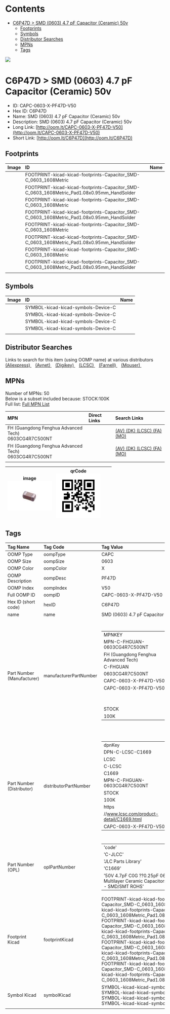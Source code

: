 



Contents
========

* [C6P47D > SMD (0603) 4.7 pF Capacitor (Ceramic) 50v](#c6p47d--smd-0603-47-pf-capacitor-ceramic-50v)
	* [Footprints](#footprints)
	* [Symbols](#symbols)
	* [Distributor Searches](#distributor-searches)
	* [MPNs](#mpns)
	* [Tags](#tags)
  
![][im]
# C6P47D > SMD (0603) 4.7 pF Capacitor (Ceramic) 50v

- ID: CAPC-0603-X-PF47D-V50
- Hex ID: C6P47D
- Name: SMD (0603) 4.7 pF Capacitor (Ceramic) 50v
- Description: SMD (0603) 4.7 pF Capacitor (Ceramic) 50v
- Long Link: [http://oom.lt/CAPC-0603-X-PF47D-V50](http://oom.lt/CAPC-0603-X-PF47D-V50)
- Short Link: [http://oom.lt/C6P47D](http://oom.lt/C6P47D)

## Footprints
  

|Image|ID|Name|
| :--- | :--- | :--- |
||FOOTPRINT-kicad-kicad-footprints-Capacitor_SMD-C_0603_1608Metric||
||FOOTPRINT-kicad-kicad-footprints-Capacitor_SMD-C_0603_1608Metric_Pad1.08x0.95mm_HandSolder||
||FOOTPRINT-kicad-kicad-footprints-Capacitor_SMD-C_0603_1608Metric||
||FOOTPRINT-kicad-kicad-footprints-Capacitor_SMD-C_0603_1608Metric_Pad1.08x0.95mm_HandSolder||
||FOOTPRINT-kicad-kicad-footprints-Capacitor_SMD-C_0603_1608Metric||
||FOOTPRINT-kicad-kicad-footprints-Capacitor_SMD-C_0603_1608Metric_Pad1.08x0.95mm_HandSolder||
||FOOTPRINT-kicad-kicad-footprints-Capacitor_SMD-C_0603_1608Metric||
||FOOTPRINT-kicad-kicad-footprints-Capacitor_SMD-C_0603_1608Metric_Pad1.08x0.95mm_HandSolder||
||||

## Symbols
  

|Image|ID|Name|
| :--- | :--- | :--- |
|![]()|SYMBOL-kicad-kicad-symbols-Device-C||
|![]()|SYMBOL-kicad-kicad-symbols-Device-C||
|![]()|SYMBOL-kicad-kicad-symbols-Device-C||
|![]()|SYMBOL-kicad-kicad-symbols-Device-C||
||||

## Distributor Searches
  
Links to search for this item (using OOMP name) at various distributors  
[(Aliexpress) ](https://www.aliexpress.com/wholesale?SearchText=1117SMD+0603+4.7+pF+Capacitor+Ceramic+50v)&nbsp;&nbsp;&nbsp;[(Avnet) ](https://www.avnet.com/shop/us/search/SMD+0603+4.7+pF+Capacitor+Ceramic+50v)&nbsp;&nbsp;&nbsp;[(Digikey) ](https://www.digikey.co.uk/en/products/result?s=SMD+0603+4.7+pF+Capacitor+Ceramic+50v)&nbsp;&nbsp;&nbsp;[(LCSC) ](https://www.lcsc.com/search?q=SMD+0603+4.7+pF+Capacitor+Ceramic+50v)&nbsp;&nbsp;&nbsp;[(Farnell) ](https://uk.farnell.com/search?st=SMD+0603+4.7+pF+Capacitor+Ceramic+50v)&nbsp;&nbsp;&nbsp;[(Mouser) ](https://www.mouser.com/c/?q=SMD+0603+4.7+pF+Capacitor+Ceramic+50v)&nbsp;&nbsp;&nbsp;
## MPNs
  
Number of MPNs: 50<br>Below is a subset included because: STOCK:100K <br>Full list: [Full MPN List](MPNLIST.md)  

|MPN|Direct Links|Search Links|
| :--- | :--- | :--- |
|FH (Guangdong Fenghua Advanced Tech)<br>0603CG4R7C500NT||[(AV) ](https://www.avnet.com/shop/us/search/0603CG4R7C500NT)[(DK) ](https://www.digikey.co.uk/products/en?keywords=0603CG4R7C500NT)[(LCSC) ](https://www.lcsc.com/search?q=0603CG4R7C500NT)[(FA) ](https://uk.farnell.com/search?st=0603CG4R7C500NT)[(MO) ](https://www.mouser.com/c/?q=0603CG4R7C500NT)|
|FH (Guangdong Fenghua Advanced Tech)<br>0603CG4R7C500NT||[(AV) ](https://www.avnet.com/shop/us/search/0603CG4R7C500NT)[(DK) ](https://www.digikey.co.uk/products/en?keywords=0603CG4R7C500NT)[(LCSC) ](https://www.lcsc.com/search?q=0603CG4R7C500NT)[(FA) ](https://uk.farnell.com/search?st=0603CG4R7C500NT)[(MO) ](https://www.mouser.com/c/?q=0603CG4R7C500NT)|
||||
  

|image<br>[![](https://raw.githubusercontent.com/oomlout/oomlout_OOMP_parts_V2/main/CAPC/0603/X/PF47D/V50/image_140.jpg)](https://github.com/oomlout/oomlout_OOMP_parts_V2/tree/main/CAPC/0603/X/PF47D/V50/image.jpg)|qrCode<br>[![](https://raw.githubusercontent.com/oomlout/oomlout_OOMP_parts_V2/main/CAPC/0603/X/PF47D/V50/qrCode_140.png)](https://github.com/oomlout/oomlout_OOMP_parts_V2/tree/main/CAPC/0603/X/PF47D/V50/qrCode.png)|||
| :---: | :---: | :---: | :---: |

## Tags
  

|Tag Name|Tag Code|Tag Value|
| :--- | :--- | :--- |
|OOMP Type|oompType|CAPC|
|OOMP Size|oompSize|0603|
|OOMP Color|oompColor|X|
|OOMP Description|oompDesc|PF47D|
|OOMP Index|oompIndex|V50|
|Full OOMP ID|oompID|CAPC-0603-X-PF47D-V50|
|Hex ID (short code)|hexID|C6P47D|
|name|name|SMD (0603) 4.7 pF Capacitor (Ceramic) 50v|
|Part Number (Manufacturer)|manufacturerPartNumber|<table><tr><td>MPNKEY</td></tr><tr><td> MPN-C-FHGUAN-0603CG4R7C500NT</td><td> MANUFACTURER</td></tr><tr><td> FH (Guangdong Fenghua Advanced Tech)</td><td> MANUCODE</td></tr><tr><td> C-FHGUAN</td><td> MPN</td></tr><tr><td> 0603CG4R7C500NT</td><td> OOMPIDPARTIAL</td></tr><tr><td> CAPC-0603-X-PF47D-V50</td><td> OOMPID</td></tr><tr><td> CAPC-0603-X-PF47D-V50</td><td> LINK</td></tr><tr><td> </td><td> DESCRIPTION</td></tr><tr><td> </td><td> TAGS</td></tr><tr><td> STOCK</td></tr><tr><td>100K</td></tr></table></td><td> <table><tr><td>MPNKEY</td></tr><tr><td> MPN-C-TDK-C1608C0G1H4R7CT000N</td><td> MANUFACTURER</td></tr><tr><td> TDK</td><td> MANUCODE</td></tr><tr><td> C-TDK</td><td> MPN</td></tr><tr><td> C1608C0G1H4R7CT000N</td><td> OOMPIDPARTIAL</td></tr><tr><td> CAPC-0603-X-PF47D-V50</td><td> OOMPID</td></tr><tr><td> CAPC-0603-X-PF47D-V50</td><td> LINK</td></tr><tr><td> </td><td> DESCRIPTION</td></tr><tr><td> </td><td> TAGS</td></tr><tr><td> </td></tr></table></td><td> <table><tr><td>MPNKEY</td></tr><tr><td> MPN-C-SAMSUN-CL10C4R7CB8NNNC</td><td> MANUFACTURER</td></tr><tr><td> Samsung Electro-Mechanics</td><td> MANUCODE</td></tr><tr><td> C-SAMSUN</td><td> MPN</td></tr><tr><td> CL10C4R7CB8NNNC</td><td> OOMPIDPARTIAL</td></tr><tr><td> CAPC-0603-X-PF47D-V50</td><td> OOMPID</td></tr><tr><td> CAPC-0603-X-PF47D-V50</td><td> LINK</td></tr><tr><td> </td><td> DESCRIPTION</td></tr><tr><td> </td><td> TAGS</td></tr><tr><td> STOCK</td></tr><tr><td>1K</td></tr></table></td><td> <table><tr><td>MPNKEY</td></tr><tr><td> MPN-C-MURATA-GCM1885C1H4R7CA16D</td><td> MANUFACTURER</td></tr><tr><td> Murata Electronics</td><td> MANUCODE</td></tr><tr><td> C-MURATA</td><td> MPN</td></tr><tr><td> GCM1885C1H4R7CA16D</td><td> OOMPIDPARTIAL</td></tr><tr><td> CAPC-0603-X-PF47D-V50</td><td> OOMPID</td></tr><tr><td> CAPC-0603-X-PF47D-V50</td><td> LINK</td></tr><tr><td> </td><td> DESCRIPTION</td></tr><tr><td> </td><td> TAGS</td></tr><tr><td> </td></tr></table></td><td> <table><tr><td>MPNKEY</td></tr><tr><td> MPN-C-YAGEO-CC0603CRNPO9BN4R7</td><td> MANUFACTURER</td></tr><tr><td> YAGEO</td><td> MANUCODE</td></tr><tr><td> C-YAGEO</td><td> MPN</td></tr><tr><td> CC0603CRNPO9BN4R7</td><td> OOMPIDPARTIAL</td></tr><tr><td> CAPC-0603-X-PF47D-V50</td><td> OOMPID</td></tr><tr><td> CAPC-0603-X-PF47D-V50</td><td> LINK</td></tr><tr><td> </td><td> DESCRIPTION</td></tr><tr><td> </td><td> TAGS</td></tr><tr><td> STOCK</td></tr><tr><td>1K</td></tr></table></td><td> <table><tr><td>MPNKEY</td></tr><tr><td> MPN-C-CCTC-TCC0603COG4R7C500CT</td><td> MANUFACTURER</td></tr><tr><td> CCTC</td><td> MANUCODE</td></tr><tr><td> C-CCTC</td><td> MPN</td></tr><tr><td> TCC0603COG4R7C500CT</td><td> OOMPIDPARTIAL</td></tr><tr><td> CAPC-0603-X-PF47D-V50</td><td> OOMPID</td></tr><tr><td> CAPC-0603-X-PF47D-V50</td><td> LINK</td></tr><tr><td> </td><td> DESCRIPTION</td></tr><tr><td> </td><td> TAGS</td></tr><tr><td> </td></tr></table></td><td> <table><tr><td>MPNKEY</td></tr><tr><td> MPN-C-WALSIN-0603N4R7C500CT</td><td> MANUFACTURER</td></tr><tr><td> Walsin Tech Corp</td><td> MANUCODE</td></tr><tr><td> C-WALSIN</td><td> MPN</td></tr><tr><td> 0603N4R7C500CT</td><td> OOMPIDPARTIAL</td></tr><tr><td> CAPC-0603-X-PF47D-V50</td><td> OOMPID</td></tr><tr><td> CAPC-0603-X-PF47D-V50</td><td> LINK</td></tr><tr><td> </td><td> DESCRIPTION</td></tr><tr><td> </td><td> TAGS</td></tr><tr><td> STOCK</td></tr><tr><td>1K</td></tr></table></td><td> <table><tr><td>MPNKEY</td></tr><tr><td> MPN-C-TDK-CGA3E2C0G1H4R7CT0Y0N</td><td> MANUFACTURER</td></tr><tr><td> TDK</td><td> MANUCODE</td></tr><tr><td> C-TDK</td><td> MPN</td></tr><tr><td> CGA3E2C0G1H4R7CT0Y0N</td><td> OOMPIDPARTIAL</td></tr><tr><td> CAPC-0603-X-PF47D-V50</td><td> OOMPID</td></tr><tr><td> CAPC-0603-X-PF47D-V50</td><td> LINK</td></tr><tr><td> </td><td> DESCRIPTION</td></tr><tr><td> </td><td> TAGS</td></tr><tr><td> STOCK</td></tr><tr><td>1K</td></tr></table></td><td> <table><tr><td>MPNKEY</td></tr><tr><td> MPN-C-WALSIN-RF18N4R7C500CT</td><td> MANUFACTURER</td></tr><tr><td> Walsin Tech Corp</td><td> MANUCODE</td></tr><tr><td> C-WALSIN</td><td> MPN</td></tr><tr><td> RF18N4R7C500CT</td><td> OOMPIDPARTIAL</td></tr><tr><td> CAPC-0603-X-PF47D-V50</td><td> OOMPID</td></tr><tr><td> CAPC-0603-X-PF47D-V50</td><td> LINK</td></tr><tr><td> </td><td> DESCRIPTION</td></tr><tr><td> </td><td> TAGS</td></tr><tr><td> STOCK</td></tr><tr><td>1K</td></tr></table></td><td> <table><tr><td>MPNKEY</td></tr><tr><td> MPN-C-PSAPRO-FN18N4R7C500PSG</td><td> MANUFACTURER</td></tr><tr><td> PSA(Prosperity Dielectrics)</td><td> MANUCODE</td></tr><tr><td> C-PSAPRO</td><td> MPN</td></tr><tr><td> FN18N4R7C500PSG</td><td> OOMPIDPARTIAL</td></tr><tr><td> CAPC-0603-X-PF47D-V50</td><td> OOMPID</td></tr><tr><td> CAPC-0603-X-PF47D-V50</td><td> LINK</td></tr><tr><td> </td><td> DESCRIPTION</td></tr><tr><td> </td><td> TAGS</td></tr><tr><td> </td></tr></table></td><td> <table><tr><td>MPNKEY</td></tr><tr><td> MPN-C-KYOCER-06035A4R7CAT2A</td><td> MANUFACTURER</td></tr><tr><td> Kyocera AVX</td><td> MANUCODE</td></tr><tr><td> C-KYOCER</td><td> MPN</td></tr><tr><td> 06035A4R7CAT2A</td><td> OOMPIDPARTIAL</td></tr><tr><td> CAPC-0603-X-PF47D-V50</td><td> OOMPID</td></tr><tr><td> CAPC-0603-X-PF47D-V50</td><td> LINK</td></tr><tr><td> </td><td> DESCRIPTION</td></tr><tr><td> </td><td> TAGS</td></tr><tr><td> </td></tr></table></td><td> <table><tr><td>MPNKEY</td></tr><tr><td> MPN-C-KEMET-C0603C479C5GAC7867</td><td> MANUFACTURER</td></tr><tr><td> KEMET</td><td> MANUCODE</td></tr><tr><td> C-KEMET</td><td> MPN</td></tr><tr><td> C0603C479C5GAC7867</td><td> OOMPIDPARTIAL</td></tr><tr><td> CAPC-0603-X-PF47D-V50</td><td> OOMPID</td></tr><tr><td> CAPC-0603-X-PF47D-V50</td><td> LINK</td></tr><tr><td> </td><td> DESCRIPTION</td></tr><tr><td> </td><td> TAGS</td></tr><tr><td> </td></tr></table></td><td> <table><tr><td>MPNKEY</td></tr><tr><td> MPN-C-KEMET-C0603C479C5GAC3121</td><td> MANUFACTURER</td></tr><tr><td> KEMET</td><td> MANUCODE</td></tr><tr><td> C-KEMET</td><td> MPN</td></tr><tr><td> C0603C479C5GAC3121</td><td> OOMPIDPARTIAL</td></tr><tr><td> CAPC-0603-X-PF47D-V50</td><td> OOMPID</td></tr><tr><td> CAPC-0603-X-PF47D-V50</td><td> LINK</td></tr><tr><td> </td><td> DESCRIPTION</td></tr><tr><td> </td><td> TAGS</td></tr><tr><td> </td></tr></table></td><td> <table><tr><td>MPNKEY</td></tr><tr><td> MPN-C-YAGEO-AC0603CRNPO9BN4R7</td><td> MANUFACTURER</td></tr><tr><td> YAGEO</td><td> MANUCODE</td></tr><tr><td> C-YAGEO</td><td> MPN</td></tr><tr><td> AC0603CRNPO9BN4R7</td><td> OOMPIDPARTIAL</td></tr><tr><td> CAPC-0603-X-PF47D-V50</td><td> OOMPID</td></tr><tr><td> CAPC-0603-X-PF47D-V50</td><td> LINK</td></tr><tr><td> </td><td> DESCRIPTION</td></tr><tr><td> </td><td> TAGS</td></tr><tr><td> STOCK</td></tr><tr><td>1K</td></tr></table></td><td> <table><tr><td>MPNKEY</td></tr><tr><td> MPN-C-VISHAY-VJ0603A4R7CLAAJ32</td><td> MANUFACTURER</td></tr><tr><td> Vishay Intertech</td><td> MANUCODE</td></tr><tr><td> C-VISHAY</td><td> MPN</td></tr><tr><td> VJ0603A4R7CLAAJ32</td><td> OOMPIDPARTIAL</td></tr><tr><td> CAPC-0603-X-PF47D-V50</td><td> OOMPID</td></tr><tr><td> CAPC-0603-X-PF47D-V50</td><td> LINK</td></tr><tr><td> </td><td> DESCRIPTION</td></tr><tr><td> </td><td> TAGS</td></tr><tr><td> </td></tr></table></td><td> <table><tr><td>MPNKEY</td></tr><tr><td> MPN-C-KNOWLE-0603J0504P70CFR</td><td> MANUFACTURER</td></tr><tr><td> Knowles</td><td> MANUCODE</td></tr><tr><td> C-KNOWLE</td><td> MPN</td></tr><tr><td> 0603J0504P70CFR</td><td> OOMPIDPARTIAL</td></tr><tr><td> CAPC-0603-X-PF47D-V50</td><td> OOMPID</td></tr><tr><td> CAPC-0603-X-PF47D-V50</td><td> LINK</td></tr><tr><td> </td><td> DESCRIPTION</td></tr><tr><td> </td><td> TAGS</td></tr><tr><td> </td></tr></table></td><td> <table><tr><td>MPNKEY</td></tr><tr><td> MPN-C-KNOWLE-0603J0504P70CAR</td><td> MANUFACTURER</td></tr><tr><td> Knowles</td><td> MANUCODE</td></tr><tr><td> C-KNOWLE</td><td> MPN</td></tr><tr><td> 0603J0504P70CAR</td><td> OOMPIDPARTIAL</td></tr><tr><td> CAPC-0603-X-PF47D-V50</td><td> OOMPID</td></tr><tr><td> CAPC-0603-X-PF47D-V50</td><td> LINK</td></tr><tr><td> </td><td> DESCRIPTION</td></tr><tr><td> </td><td> TAGS</td></tr><tr><td> </td></tr></table></td><td> <table><tr><td>MPNKEY</td></tr><tr><td> MPN-C-KNOWLE-0603J0504P70CAT</td><td> MANUFACTURER</td></tr><tr><td> Knowles</td><td> MANUCODE</td></tr><tr><td> C-KNOWLE</td><td> MPN</td></tr><tr><td> 0603J0504P70CAT</td><td> OOMPIDPARTIAL</td></tr><tr><td> CAPC-0603-X-PF47D-V50</td><td> OOMPID</td></tr><tr><td> CAPC-0603-X-PF47D-V50</td><td> LINK</td></tr><tr><td> </td><td> DESCRIPTION</td></tr><tr><td> </td><td> TAGS</td></tr><tr><td> </td></tr></table></td><td> <table><tr><td>MPNKEY</td></tr><tr><td> MPN-C-KNOWLE-0603J0504P70CFT</td><td> MANUFACTURER</td></tr><tr><td> Knowles</td><td> MANUCODE</td></tr><tr><td> C-KNOWLE</td><td> MPN</td></tr><tr><td> 0603J0504P70CFT</td><td> OOMPIDPARTIAL</td></tr><tr><td> CAPC-0603-X-PF47D-V50</td><td> OOMPID</td></tr><tr><td> CAPC-0603-X-PF47D-V50</td><td> LINK</td></tr><tr><td> </td><td> DESCRIPTION</td></tr><tr><td> </td><td> TAGS</td></tr><tr><td> </td></tr></table></td><td> <table><tr><td>MPNKEY</td></tr><tr><td> MPN-C-KNOWLE-0603Y0504P70CFR</td><td> MANUFACTURER</td></tr><tr><td> Knowles</td><td> MANUCODE</td></tr><tr><td> C-KNOWLE</td><td> MPN</td></tr><tr><td> 0603Y0504P70CFR</td><td> OOMPIDPARTIAL</td></tr><tr><td> CAPC-0603-X-PF47D-V50</td><td> OOMPID</td></tr><tr><td> CAPC-0603-X-PF47D-V50</td><td> LINK</td></tr><tr><td> </td><td> DESCRIPTION</td></tr><tr><td> </td><td> TAGS</td></tr><tr><td> </td></tr></table></td><td> <table><tr><td>MPNKEY</td></tr><tr><td> MPN-C-KNOWLE-0603Y0504P70CAT</td><td> MANUFACTURER</td></tr><tr><td> Knowles</td><td> MANUCODE</td></tr><tr><td> C-KNOWLE</td><td> MPN</td></tr><tr><td> 0603Y0504P70CAT</td><td> OOMPIDPARTIAL</td></tr><tr><td> CAPC-0603-X-PF47D-V50</td><td> OOMPID</td></tr><tr><td> CAPC-0603-X-PF47D-V50</td><td> LINK</td></tr><tr><td> </td><td> DESCRIPTION</td></tr><tr><td> </td><td> TAGS</td></tr><tr><td> </td></tr></table></td><td> <table><tr><td>MPNKEY</td></tr><tr><td> MPN-C-KNOWLE-0603Y0504P70CAR</td><td> MANUFACTURER</td></tr><tr><td> Knowles</td><td> MANUCODE</td></tr><tr><td> C-KNOWLE</td><td> MPN</td></tr><tr><td> 0603Y0504P70CAR</td><td> OOMPIDPARTIAL</td></tr><tr><td> CAPC-0603-X-PF47D-V50</td><td> OOMPID</td></tr><tr><td> CAPC-0603-X-PF47D-V50</td><td> LINK</td></tr><tr><td> </td><td> DESCRIPTION</td></tr><tr><td> </td><td> TAGS</td></tr><tr><td> </td></tr></table></td><td> <table><tr><td>MPNKEY</td></tr><tr><td> MPN-C-KNOWLE-0603Y0504P70CQT</td><td> MANUFACTURER</td></tr><tr><td> Knowles</td><td> MANUCODE</td></tr><tr><td> C-KNOWLE</td><td> MPN</td></tr><tr><td> 0603Y0504P70CQT</td><td> OOMPIDPARTIAL</td></tr><tr><td> CAPC-0603-X-PF47D-V50</td><td> OOMPID</td></tr><tr><td> CAPC-0603-X-PF47D-V50</td><td> LINK</td></tr><tr><td> </td><td> DESCRIPTION</td></tr><tr><td> </td><td> TAGS</td></tr><tr><td> </td></tr></table></td><td> <table><tr><td>MPNKEY</td></tr><tr><td> MPN-C-KNOWLE-0603J0504P70CQT</td><td> MANUFACTURER</td></tr><tr><td> Knowles</td><td> MANUCODE</td></tr><tr><td> C-KNOWLE</td><td> MPN</td></tr><tr><td> 0603J0504P70CQT</td><td> OOMPIDPARTIAL</td></tr><tr><td> CAPC-0603-X-PF47D-V50</td><td> OOMPID</td></tr><tr><td> CAPC-0603-X-PF47D-V50</td><td> LINK</td></tr><tr><td> </td><td> DESCRIPTION</td></tr><tr><td> </td><td> TAGS</td></tr><tr><td> </td></tr></table></td><td> <table><tr><td>MPNKEY</td></tr><tr><td> MPN-C-KNOWLE-0603Y0504P70HQT</td><td> MANUFACTURER</td></tr><tr><td> Knowles</td><td> MANUCODE</td></tr><tr><td> C-KNOWLE</td><td> MPN</td></tr><tr><td> 0603Y0504P70HQT</td><td> OOMPIDPARTIAL</td></tr><tr><td> CAPC-0603-X-PF47D-V50</td><td> OOMPID</td></tr><tr><td> CAPC-0603-X-PF47D-V50</td><td> LINK</td></tr><tr><td> </td><td> DESCRIPTION</td></tr><tr><td> </td><td> TAGS</td></tr><tr><td> </td></tr></table></td><td> <table><tr><td>MPNKEY</td></tr><tr><td> MPN-C-FHGUAN-0603CG4R7C500NT</td><td> MANUFACTURER</td></tr><tr><td> FH (Guangdong Fenghua Advanced Tech)</td><td> MANUCODE</td></tr><tr><td> C-FHGUAN</td><td> MPN</td></tr><tr><td> 0603CG4R7C500NT</td><td> OOMPIDPARTIAL</td></tr><tr><td> CAPC-0603-X-PF47D-V50</td><td> OOMPID</td></tr><tr><td> CAPC-0603-X-PF47D-V50</td><td> LINK</td></tr><tr><td> </td><td> DESCRIPTION</td></tr><tr><td> </td><td> TAGS</td></tr><tr><td> STOCK</td></tr><tr><td>100K</td></tr></table></td><td> <table><tr><td>MPNKEY</td></tr><tr><td> MPN-C-TDK-C1608C0G1H4R7CT000N</td><td> MANUFACTURER</td></tr><tr><td> TDK</td><td> MANUCODE</td></tr><tr><td> C-TDK</td><td> MPN</td></tr><tr><td> C1608C0G1H4R7CT000N</td><td> OOMPIDPARTIAL</td></tr><tr><td> CAPC-0603-X-PF47D-V50</td><td> OOMPID</td></tr><tr><td> CAPC-0603-X-PF47D-V50</td><td> LINK</td></tr><tr><td> </td><td> DESCRIPTION</td></tr><tr><td> </td><td> TAGS</td></tr><tr><td> </td></tr></table></td><td> <table><tr><td>MPNKEY</td></tr><tr><td> MPN-C-SAMSUN-CL10C4R7CB8NNNC</td><td> MANUFACTURER</td></tr><tr><td> Samsung Electro-Mechanics</td><td> MANUCODE</td></tr><tr><td> C-SAMSUN</td><td> MPN</td></tr><tr><td> CL10C4R7CB8NNNC</td><td> OOMPIDPARTIAL</td></tr><tr><td> CAPC-0603-X-PF47D-V50</td><td> OOMPID</td></tr><tr><td> CAPC-0603-X-PF47D-V50</td><td> LINK</td></tr><tr><td> </td><td> DESCRIPTION</td></tr><tr><td> </td><td> TAGS</td></tr><tr><td> STOCK</td></tr><tr><td>1K</td></tr></table></td><td> <table><tr><td>MPNKEY</td></tr><tr><td> MPN-C-MURATA-GCM1885C1H4R7CA16D</td><td> MANUFACTURER</td></tr><tr><td> Murata Electronics</td><td> MANUCODE</td></tr><tr><td> C-MURATA</td><td> MPN</td></tr><tr><td> GCM1885C1H4R7CA16D</td><td> OOMPIDPARTIAL</td></tr><tr><td> CAPC-0603-X-PF47D-V50</td><td> OOMPID</td></tr><tr><td> CAPC-0603-X-PF47D-V50</td><td> LINK</td></tr><tr><td> </td><td> DESCRIPTION</td></tr><tr><td> </td><td> TAGS</td></tr><tr><td> </td></tr></table></td><td> <table><tr><td>MPNKEY</td></tr><tr><td> MPN-C-YAGEO-CC0603CRNPO9BN4R7</td><td> MANUFACTURER</td></tr><tr><td> YAGEO</td><td> MANUCODE</td></tr><tr><td> C-YAGEO</td><td> MPN</td></tr><tr><td> CC0603CRNPO9BN4R7</td><td> OOMPIDPARTIAL</td></tr><tr><td> CAPC-0603-X-PF47D-V50</td><td> OOMPID</td></tr><tr><td> CAPC-0603-X-PF47D-V50</td><td> LINK</td></tr><tr><td> </td><td> DESCRIPTION</td></tr><tr><td> </td><td> TAGS</td></tr><tr><td> STOCK</td></tr><tr><td>1K</td></tr></table></td><td> <table><tr><td>MPNKEY</td></tr><tr><td> MPN-C-CCTC-TCC0603COG4R7C500CT</td><td> MANUFACTURER</td></tr><tr><td> CCTC</td><td> MANUCODE</td></tr><tr><td> C-CCTC</td><td> MPN</td></tr><tr><td> TCC0603COG4R7C500CT</td><td> OOMPIDPARTIAL</td></tr><tr><td> CAPC-0603-X-PF47D-V50</td><td> OOMPID</td></tr><tr><td> CAPC-0603-X-PF47D-V50</td><td> LINK</td></tr><tr><td> </td><td> DESCRIPTION</td></tr><tr><td> </td><td> TAGS</td></tr><tr><td> </td></tr></table></td><td> <table><tr><td>MPNKEY</td></tr><tr><td> MPN-C-WALSIN-0603N4R7C500CT</td><td> MANUFACTURER</td></tr><tr><td> Walsin Tech Corp</td><td> MANUCODE</td></tr><tr><td> C-WALSIN</td><td> MPN</td></tr><tr><td> 0603N4R7C500CT</td><td> OOMPIDPARTIAL</td></tr><tr><td> CAPC-0603-X-PF47D-V50</td><td> OOMPID</td></tr><tr><td> CAPC-0603-X-PF47D-V50</td><td> LINK</td></tr><tr><td> </td><td> DESCRIPTION</td></tr><tr><td> </td><td> TAGS</td></tr><tr><td> STOCK</td></tr><tr><td>1K</td></tr></table></td><td> <table><tr><td>MPNKEY</td></tr><tr><td> MPN-C-TDK-CGA3E2C0G1H4R7CT0Y0N</td><td> MANUFACTURER</td></tr><tr><td> TDK</td><td> MANUCODE</td></tr><tr><td> C-TDK</td><td> MPN</td></tr><tr><td> CGA3E2C0G1H4R7CT0Y0N</td><td> OOMPIDPARTIAL</td></tr><tr><td> CAPC-0603-X-PF47D-V50</td><td> OOMPID</td></tr><tr><td> CAPC-0603-X-PF47D-V50</td><td> LINK</td></tr><tr><td> </td><td> DESCRIPTION</td></tr><tr><td> </td><td> TAGS</td></tr><tr><td> STOCK</td></tr><tr><td>1K</td></tr></table></td><td> <table><tr><td>MPNKEY</td></tr><tr><td> MPN-C-WALSIN-RF18N4R7C500CT</td><td> MANUFACTURER</td></tr><tr><td> Walsin Tech Corp</td><td> MANUCODE</td></tr><tr><td> C-WALSIN</td><td> MPN</td></tr><tr><td> RF18N4R7C500CT</td><td> OOMPIDPARTIAL</td></tr><tr><td> CAPC-0603-X-PF47D-V50</td><td> OOMPID</td></tr><tr><td> CAPC-0603-X-PF47D-V50</td><td> LINK</td></tr><tr><td> </td><td> DESCRIPTION</td></tr><tr><td> </td><td> TAGS</td></tr><tr><td> STOCK</td></tr><tr><td>1K</td></tr></table></td><td> <table><tr><td>MPNKEY</td></tr><tr><td> MPN-C-PSAPRO-FN18N4R7C500PSG</td><td> MANUFACTURER</td></tr><tr><td> PSA(Prosperity Dielectrics)</td><td> MANUCODE</td></tr><tr><td> C-PSAPRO</td><td> MPN</td></tr><tr><td> FN18N4R7C500PSG</td><td> OOMPIDPARTIAL</td></tr><tr><td> CAPC-0603-X-PF47D-V50</td><td> OOMPID</td></tr><tr><td> CAPC-0603-X-PF47D-V50</td><td> LINK</td></tr><tr><td> </td><td> DESCRIPTION</td></tr><tr><td> </td><td> TAGS</td></tr><tr><td> </td></tr></table></td><td> <table><tr><td>MPNKEY</td></tr><tr><td> MPN-C-KYOCER-06035A4R7CAT2A</td><td> MANUFACTURER</td></tr><tr><td> Kyocera AVX</td><td> MANUCODE</td></tr><tr><td> C-KYOCER</td><td> MPN</td></tr><tr><td> 06035A4R7CAT2A</td><td> OOMPIDPARTIAL</td></tr><tr><td> CAPC-0603-X-PF47D-V50</td><td> OOMPID</td></tr><tr><td> CAPC-0603-X-PF47D-V50</td><td> LINK</td></tr><tr><td> </td><td> DESCRIPTION</td></tr><tr><td> </td><td> TAGS</td></tr><tr><td> </td></tr></table></td><td> <table><tr><td>MPNKEY</td></tr><tr><td> MPN-C-KEMET-C0603C479C5GAC7867</td><td> MANUFACTURER</td></tr><tr><td> KEMET</td><td> MANUCODE</td></tr><tr><td> C-KEMET</td><td> MPN</td></tr><tr><td> C0603C479C5GAC7867</td><td> OOMPIDPARTIAL</td></tr><tr><td> CAPC-0603-X-PF47D-V50</td><td> OOMPID</td></tr><tr><td> CAPC-0603-X-PF47D-V50</td><td> LINK</td></tr><tr><td> </td><td> DESCRIPTION</td></tr><tr><td> </td><td> TAGS</td></tr><tr><td> </td></tr></table></td><td> <table><tr><td>MPNKEY</td></tr><tr><td> MPN-C-KEMET-C0603C479C5GAC3121</td><td> MANUFACTURER</td></tr><tr><td> KEMET</td><td> MANUCODE</td></tr><tr><td> C-KEMET</td><td> MPN</td></tr><tr><td> C0603C479C5GAC3121</td><td> OOMPIDPARTIAL</td></tr><tr><td> CAPC-0603-X-PF47D-V50</td><td> OOMPID</td></tr><tr><td> CAPC-0603-X-PF47D-V50</td><td> LINK</td></tr><tr><td> </td><td> DESCRIPTION</td></tr><tr><td> </td><td> TAGS</td></tr><tr><td> </td></tr></table></td><td> <table><tr><td>MPNKEY</td></tr><tr><td> MPN-C-YAGEO-AC0603CRNPO9BN4R7</td><td> MANUFACTURER</td></tr><tr><td> YAGEO</td><td> MANUCODE</td></tr><tr><td> C-YAGEO</td><td> MPN</td></tr><tr><td> AC0603CRNPO9BN4R7</td><td> OOMPIDPARTIAL</td></tr><tr><td> CAPC-0603-X-PF47D-V50</td><td> OOMPID</td></tr><tr><td> CAPC-0603-X-PF47D-V50</td><td> LINK</td></tr><tr><td> </td><td> DESCRIPTION</td></tr><tr><td> </td><td> TAGS</td></tr><tr><td> STOCK</td></tr><tr><td>1K</td></tr></table></td><td> <table><tr><td>MPNKEY</td></tr><tr><td> MPN-C-VISHAY-VJ0603A4R7CLAAJ32</td><td> MANUFACTURER</td></tr><tr><td> Vishay Intertech</td><td> MANUCODE</td></tr><tr><td> C-VISHAY</td><td> MPN</td></tr><tr><td> VJ0603A4R7CLAAJ32</td><td> OOMPIDPARTIAL</td></tr><tr><td> CAPC-0603-X-PF47D-V50</td><td> OOMPID</td></tr><tr><td> CAPC-0603-X-PF47D-V50</td><td> LINK</td></tr><tr><td> </td><td> DESCRIPTION</td></tr><tr><td> </td><td> TAGS</td></tr><tr><td> </td></tr></table></td><td> <table><tr><td>MPNKEY</td></tr><tr><td> MPN-C-KNOWLE-0603J0504P70CFR</td><td> MANUFACTURER</td></tr><tr><td> Knowles</td><td> MANUCODE</td></tr><tr><td> C-KNOWLE</td><td> MPN</td></tr><tr><td> 0603J0504P70CFR</td><td> OOMPIDPARTIAL</td></tr><tr><td> CAPC-0603-X-PF47D-V50</td><td> OOMPID</td></tr><tr><td> CAPC-0603-X-PF47D-V50</td><td> LINK</td></tr><tr><td> </td><td> DESCRIPTION</td></tr><tr><td> </td><td> TAGS</td></tr><tr><td> </td></tr></table></td><td> <table><tr><td>MPNKEY</td></tr><tr><td> MPN-C-KNOWLE-0603J0504P70CAR</td><td> MANUFACTURER</td></tr><tr><td> Knowles</td><td> MANUCODE</td></tr><tr><td> C-KNOWLE</td><td> MPN</td></tr><tr><td> 0603J0504P70CAR</td><td> OOMPIDPARTIAL</td></tr><tr><td> CAPC-0603-X-PF47D-V50</td><td> OOMPID</td></tr><tr><td> CAPC-0603-X-PF47D-V50</td><td> LINK</td></tr><tr><td> </td><td> DESCRIPTION</td></tr><tr><td> </td><td> TAGS</td></tr><tr><td> </td></tr></table></td><td> <table><tr><td>MPNKEY</td></tr><tr><td> MPN-C-KNOWLE-0603J0504P70CAT</td><td> MANUFACTURER</td></tr><tr><td> Knowles</td><td> MANUCODE</td></tr><tr><td> C-KNOWLE</td><td> MPN</td></tr><tr><td> 0603J0504P70CAT</td><td> OOMPIDPARTIAL</td></tr><tr><td> CAPC-0603-X-PF47D-V50</td><td> OOMPID</td></tr><tr><td> CAPC-0603-X-PF47D-V50</td><td> LINK</td></tr><tr><td> </td><td> DESCRIPTION</td></tr><tr><td> </td><td> TAGS</td></tr><tr><td> </td></tr></table></td><td> <table><tr><td>MPNKEY</td></tr><tr><td> MPN-C-KNOWLE-0603J0504P70CFT</td><td> MANUFACTURER</td></tr><tr><td> Knowles</td><td> MANUCODE</td></tr><tr><td> C-KNOWLE</td><td> MPN</td></tr><tr><td> 0603J0504P70CFT</td><td> OOMPIDPARTIAL</td></tr><tr><td> CAPC-0603-X-PF47D-V50</td><td> OOMPID</td></tr><tr><td> CAPC-0603-X-PF47D-V50</td><td> LINK</td></tr><tr><td> </td><td> DESCRIPTION</td></tr><tr><td> </td><td> TAGS</td></tr><tr><td> </td></tr></table></td><td> <table><tr><td>MPNKEY</td></tr><tr><td> MPN-C-KNOWLE-0603Y0504P70CFR</td><td> MANUFACTURER</td></tr><tr><td> Knowles</td><td> MANUCODE</td></tr><tr><td> C-KNOWLE</td><td> MPN</td></tr><tr><td> 0603Y0504P70CFR</td><td> OOMPIDPARTIAL</td></tr><tr><td> CAPC-0603-X-PF47D-V50</td><td> OOMPID</td></tr><tr><td> CAPC-0603-X-PF47D-V50</td><td> LINK</td></tr><tr><td> </td><td> DESCRIPTION</td></tr><tr><td> </td><td> TAGS</td></tr><tr><td> </td></tr></table></td><td> <table><tr><td>MPNKEY</td></tr><tr><td> MPN-C-KNOWLE-0603Y0504P70CAT</td><td> MANUFACTURER</td></tr><tr><td> Knowles</td><td> MANUCODE</td></tr><tr><td> C-KNOWLE</td><td> MPN</td></tr><tr><td> 0603Y0504P70CAT</td><td> OOMPIDPARTIAL</td></tr><tr><td> CAPC-0603-X-PF47D-V50</td><td> OOMPID</td></tr><tr><td> CAPC-0603-X-PF47D-V50</td><td> LINK</td></tr><tr><td> </td><td> DESCRIPTION</td></tr><tr><td> </td><td> TAGS</td></tr><tr><td> </td></tr></table></td><td> <table><tr><td>MPNKEY</td></tr><tr><td> MPN-C-KNOWLE-0603Y0504P70CAR</td><td> MANUFACTURER</td></tr><tr><td> Knowles</td><td> MANUCODE</td></tr><tr><td> C-KNOWLE</td><td> MPN</td></tr><tr><td> 0603Y0504P70CAR</td><td> OOMPIDPARTIAL</td></tr><tr><td> CAPC-0603-X-PF47D-V50</td><td> OOMPID</td></tr><tr><td> CAPC-0603-X-PF47D-V50</td><td> LINK</td></tr><tr><td> </td><td> DESCRIPTION</td></tr><tr><td> </td><td> TAGS</td></tr><tr><td> </td></tr></table></td><td> <table><tr><td>MPNKEY</td></tr><tr><td> MPN-C-KNOWLE-0603Y0504P70CQT</td><td> MANUFACTURER</td></tr><tr><td> Knowles</td><td> MANUCODE</td></tr><tr><td> C-KNOWLE</td><td> MPN</td></tr><tr><td> 0603Y0504P70CQT</td><td> OOMPIDPARTIAL</td></tr><tr><td> CAPC-0603-X-PF47D-V50</td><td> OOMPID</td></tr><tr><td> CAPC-0603-X-PF47D-V50</td><td> LINK</td></tr><tr><td> </td><td> DESCRIPTION</td></tr><tr><td> </td><td> TAGS</td></tr><tr><td> </td></tr></table></td><td> <table><tr><td>MPNKEY</td></tr><tr><td> MPN-C-KNOWLE-0603J0504P70CQT</td><td> MANUFACTURER</td></tr><tr><td> Knowles</td><td> MANUCODE</td></tr><tr><td> C-KNOWLE</td><td> MPN</td></tr><tr><td> 0603J0504P70CQT</td><td> OOMPIDPARTIAL</td></tr><tr><td> CAPC-0603-X-PF47D-V50</td><td> OOMPID</td></tr><tr><td> CAPC-0603-X-PF47D-V50</td><td> LINK</td></tr><tr><td> </td><td> DESCRIPTION</td></tr><tr><td> </td><td> TAGS</td></tr><tr><td> </td></tr></table></td><td> <table><tr><td>MPNKEY</td></tr><tr><td> MPN-C-KNOWLE-0603Y0504P70HQT</td><td> MANUFACTURER</td></tr><tr><td> Knowles</td><td> MANUCODE</td></tr><tr><td> C-KNOWLE</td><td> MPN</td></tr><tr><td> 0603Y0504P70HQT</td><td> OOMPIDPARTIAL</td></tr><tr><td> CAPC-0603-X-PF47D-V50</td><td> OOMPID</td></tr><tr><td> CAPC-0603-X-PF47D-V50</td><td> LINK</td></tr><tr><td> </td><td> DESCRIPTION</td></tr><tr><td> </td><td> TAGS</td></tr><tr><td> </td></tr></table>|
|Part Number (Distributor)|distributorPartNumber|<table><tr><td>dpnKey</td></tr><tr><td> DPN-C-LCSC-C1669</td><td> DISTRIBUTOR</td></tr><tr><td> LCSC</td><td> DISTRCODE</td></tr><tr><td> C-LCSC</td><td> DPN</td></tr><tr><td> C1669</td><td> MPN</td></tr><tr><td> MPN-C-FHGUAN-0603CG4R7C500NT</td><td> TAGS</td></tr><tr><td> STOCK</td></tr><tr><td>100K</td><td> LINK</td></tr><tr><td> https</td></tr><tr><td>//www.lcsc.com/product-detail/C1669.html</td><td> OOMPID</td></tr><tr><td> CAPC-0603-X-PF47D-V50</td></tr></table></td><td> <table><tr><td>dpnKey</td></tr><tr><td> DPN-C-LCSC-C56474</td><td> DISTRIBUTOR</td></tr><tr><td> LCSC</td><td> DISTRCODE</td></tr><tr><td> C-LCSC</td><td> DPN</td></tr><tr><td> C56474</td><td> MPN</td></tr><tr><td> MPN-C-TDK-C1608C0G1H4R7CT000N</td><td> TAGS</td></tr><tr><td> </td><td> LINK</td></tr><tr><td> https</td></tr><tr><td>//www.lcsc.com/product-detail/C56474.html</td><td> OOMPID</td></tr><tr><td> CAPC-0603-X-PF47D-V50</td></tr></table></td><td> <table><tr><td>dpnKey</td></tr><tr><td> DPN-C-LCSC-C57140</td><td> DISTRIBUTOR</td></tr><tr><td> LCSC</td><td> DISTRCODE</td></tr><tr><td> C-LCSC</td><td> DPN</td></tr><tr><td> C57140</td><td> MPN</td></tr><tr><td> MPN-C-SAMSUN-CL10C4R7CB8NNNC</td><td> TAGS</td></tr><tr><td> STOCK</td></tr><tr><td>1K</td><td> LINK</td></tr><tr><td> https</td></tr><tr><td>//www.lcsc.com/product-detail/C57140.html</td><td> OOMPID</td></tr><tr><td> CAPC-0603-X-PF47D-V50</td></tr></table></td><td> <table><tr><td>dpnKey</td></tr><tr><td> DPN-C-LCSC-C161179</td><td> DISTRIBUTOR</td></tr><tr><td> LCSC</td><td> DISTRCODE</td></tr><tr><td> C-LCSC</td><td> DPN</td></tr><tr><td> C161179</td><td> MPN</td></tr><tr><td> MPN-C-MURATA-GCM1885C1H4R7CA16D</td><td> TAGS</td></tr><tr><td> </td><td> LINK</td></tr><tr><td> https</td></tr><tr><td>//www.lcsc.com/product-detail/C161179.html</td><td> OOMPID</td></tr><tr><td> CAPC-0603-X-PF47D-V50</td></tr></table></td><td> <table><tr><td>dpnKey</td></tr><tr><td> DPN-C-LCSC-C282071</td><td> DISTRIBUTOR</td></tr><tr><td> LCSC</td><td> DISTRCODE</td></tr><tr><td> C-LCSC</td><td> DPN</td></tr><tr><td> C282071</td><td> MPN</td></tr><tr><td> MPN-C-YAGEO-CC0603CRNPO9BN4R7</td><td> TAGS</td></tr><tr><td> STOCK</td></tr><tr><td>1K</td><td> LINK</td></tr><tr><td> https</td></tr><tr><td>//www.lcsc.com/product-detail/C282071.html</td><td> OOMPID</td></tr><tr><td> CAPC-0603-X-PF47D-V50</td></tr></table></td><td> <table><tr><td>dpnKey</td></tr><tr><td> DPN-C-LCSC-C282506</td><td> DISTRIBUTOR</td></tr><tr><td> LCSC</td><td> DISTRCODE</td></tr><tr><td> C-LCSC</td><td> DPN</td></tr><tr><td> C282506</td><td> MPN</td></tr><tr><td> MPN-C-CCTC-TCC0603COG4R7C500CT</td><td> TAGS</td></tr><tr><td> </td><td> LINK</td></tr><tr><td> https</td></tr><tr><td>//www.lcsc.com/product-detail/C282506.html</td><td> OOMPID</td></tr><tr><td> CAPC-0603-X-PF47D-V50</td></tr></table></td><td> <table><tr><td>dpnKey</td></tr><tr><td> DPN-C-LCSC-C314302</td><td> DISTRIBUTOR</td></tr><tr><td> LCSC</td><td> DISTRCODE</td></tr><tr><td> C-LCSC</td><td> DPN</td></tr><tr><td> C314302</td><td> MPN</td></tr><tr><td> MPN-C-WALSIN-0603N4R7C500CT</td><td> TAGS</td></tr><tr><td> STOCK</td></tr><tr><td>1K</td><td> LINK</td></tr><tr><td> https</td></tr><tr><td>//www.lcsc.com/product-detail/C314302.html</td><td> OOMPID</td></tr><tr><td> CAPC-0603-X-PF47D-V50</td></tr></table></td><td> <table><tr><td>dpnKey</td></tr><tr><td> DPN-C-LCSC-C342896</td><td> DISTRIBUTOR</td></tr><tr><td> LCSC</td><td> DISTRCODE</td></tr><tr><td> C-LCSC</td><td> DPN</td></tr><tr><td> C342896</td><td> MPN</td></tr><tr><td> MPN-C-TDK-CGA3E2C0G1H4R7CT0Y0N</td><td> TAGS</td></tr><tr><td> STOCK</td></tr><tr><td>1K</td><td> LINK</td></tr><tr><td> https</td></tr><tr><td>//www.lcsc.com/product-detail/C342896.html</td><td> OOMPID</td></tr><tr><td> CAPC-0603-X-PF47D-V50</td></tr></table></td><td> <table><tr><td>dpnKey</td></tr><tr><td> DPN-C-LCSC-C458975</td><td> DISTRIBUTOR</td></tr><tr><td> LCSC</td><td> DISTRCODE</td></tr><tr><td> C-LCSC</td><td> DPN</td></tr><tr><td> C458975</td><td> MPN</td></tr><tr><td> MPN-C-WALSIN-RF18N4R7C500CT</td><td> TAGS</td></tr><tr><td> STOCK</td></tr><tr><td>1K</td><td> LINK</td></tr><tr><td> https</td></tr><tr><td>//www.lcsc.com/product-detail/C458975.html</td><td> OOMPID</td></tr><tr><td> CAPC-0603-X-PF47D-V50</td></tr></table></td><td> <table><tr><td>dpnKey</td></tr><tr><td> DPN-C-LCSC-C525255</td><td> DISTRIBUTOR</td></tr><tr><td> LCSC</td><td> DISTRCODE</td></tr><tr><td> C-LCSC</td><td> DPN</td></tr><tr><td> C525255</td><td> MPN</td></tr><tr><td> MPN-C-PSAPRO-FN18N4R7C500PSG</td><td> TAGS</td></tr><tr><td> </td><td> LINK</td></tr><tr><td> https</td></tr><tr><td>//www.lcsc.com/product-detail/C525255.html</td><td> OOMPID</td></tr><tr><td> CAPC-0603-X-PF47D-V50</td></tr></table></td><td> <table><tr><td>dpnKey</td></tr><tr><td> DPN-C-LCSC-C597170</td><td> DISTRIBUTOR</td></tr><tr><td> LCSC</td><td> DISTRCODE</td></tr><tr><td> C-LCSC</td><td> DPN</td></tr><tr><td> C597170</td><td> MPN</td></tr><tr><td> MPN-C-KYOCER-06035A4R7CAT2A</td><td> TAGS</td></tr><tr><td> </td><td> LINK</td></tr><tr><td> https</td></tr><tr><td>//www.lcsc.com/product-detail/C597170.html</td><td> OOMPID</td></tr><tr><td> CAPC-0603-X-PF47D-V50</td></tr></table></td><td> <table><tr><td>dpnKey</td></tr><tr><td> DPN-C-LCSC-C599769</td><td> DISTRIBUTOR</td></tr><tr><td> LCSC</td><td> DISTRCODE</td></tr><tr><td> C-LCSC</td><td> DPN</td></tr><tr><td> C599769</td><td> MPN</td></tr><tr><td> MPN-C-KEMET-C0603C479C5GAC7867</td><td> TAGS</td></tr><tr><td> </td><td> LINK</td></tr><tr><td> https</td></tr><tr><td>//www.lcsc.com/product-detail/C599769.html</td><td> OOMPID</td></tr><tr><td> CAPC-0603-X-PF47D-V50</td></tr></table></td><td> <table><tr><td>dpnKey</td></tr><tr><td> DPN-C-LCSC-C599770</td><td> DISTRIBUTOR</td></tr><tr><td> LCSC</td><td> DISTRCODE</td></tr><tr><td> C-LCSC</td><td> DPN</td></tr><tr><td> C599770</td><td> MPN</td></tr><tr><td> MPN-C-KEMET-C0603C479C5GAC3121</td><td> TAGS</td></tr><tr><td> </td><td> LINK</td></tr><tr><td> https</td></tr><tr><td>//www.lcsc.com/product-detail/C599770.html</td><td> OOMPID</td></tr><tr><td> CAPC-0603-X-PF47D-V50</td></tr></table></td><td> <table><tr><td>dpnKey</td></tr><tr><td> DPN-C-LCSC-C726536</td><td> DISTRIBUTOR</td></tr><tr><td> LCSC</td><td> DISTRCODE</td></tr><tr><td> C-LCSC</td><td> DPN</td></tr><tr><td> C726536</td><td> MPN</td></tr><tr><td> MPN-C-YAGEO-AC0603CRNPO9BN4R7</td><td> TAGS</td></tr><tr><td> STOCK</td></tr><tr><td>1K</td><td> LINK</td></tr><tr><td> https</td></tr><tr><td>//www.lcsc.com/product-detail/C726536.html</td><td> OOMPID</td></tr><tr><td> CAPC-0603-X-PF47D-V50</td></tr></table></td><td> <table><tr><td>dpnKey</td></tr><tr><td> DPN-C-LCSC-C1515292</td><td> DISTRIBUTOR</td></tr><tr><td> LCSC</td><td> DISTRCODE</td></tr><tr><td> C-LCSC</td><td> DPN</td></tr><tr><td> C1515292</td><td> MPN</td></tr><tr><td> MPN-C-VISHAY-VJ0603A4R7CLAAJ32</td><td> TAGS</td></tr><tr><td> </td><td> LINK</td></tr><tr><td> https</td></tr><tr><td>//www.lcsc.com/product-detail/C1515292.html</td><td> OOMPID</td></tr><tr><td> CAPC-0603-X-PF47D-V50</td></tr></table></td><td> <table><tr><td>dpnKey</td></tr><tr><td> DPN-C-LCSC-C2308932</td><td> DISTRIBUTOR</td></tr><tr><td> LCSC</td><td> DISTRCODE</td></tr><tr><td> C-LCSC</td><td> DPN</td></tr><tr><td> C2308932</td><td> MPN</td></tr><tr><td> MPN-C-KNOWLE-0603J0504P70CFR</td><td> TAGS</td></tr><tr><td> </td><td> LINK</td></tr><tr><td> https</td></tr><tr><td>//www.lcsc.com/product-detail/C2308932.html</td><td> OOMPID</td></tr><tr><td> CAPC-0603-X-PF47D-V50</td></tr></table></td><td> <table><tr><td>dpnKey</td></tr><tr><td> DPN-C-LCSC-C2308939</td><td> DISTRIBUTOR</td></tr><tr><td> LCSC</td><td> DISTRCODE</td></tr><tr><td> C-LCSC</td><td> DPN</td></tr><tr><td> C2308939</td><td> MPN</td></tr><tr><td> MPN-C-KNOWLE-0603J0504P70CAR</td><td> TAGS</td></tr><tr><td> </td><td> LINK</td></tr><tr><td> https</td></tr><tr><td>//www.lcsc.com/product-detail/C2308939.html</td><td> OOMPID</td></tr><tr><td> CAPC-0603-X-PF47D-V50</td></tr></table></td><td> <table><tr><td>dpnKey</td></tr><tr><td> DPN-C-LCSC-C2309793</td><td> DISTRIBUTOR</td></tr><tr><td> LCSC</td><td> DISTRCODE</td></tr><tr><td> C-LCSC</td><td> DPN</td></tr><tr><td> C2309793</td><td> MPN</td></tr><tr><td> MPN-C-KNOWLE-0603J0504P70CAT</td><td> TAGS</td></tr><tr><td> </td><td> LINK</td></tr><tr><td> https</td></tr><tr><td>//www.lcsc.com/product-detail/C2309793.html</td><td> OOMPID</td></tr><tr><td> CAPC-0603-X-PF47D-V50</td></tr></table></td><td> <table><tr><td>dpnKey</td></tr><tr><td> DPN-C-LCSC-C2309807</td><td> DISTRIBUTOR</td></tr><tr><td> LCSC</td><td> DISTRCODE</td></tr><tr><td> C-LCSC</td><td> DPN</td></tr><tr><td> C2309807</td><td> MPN</td></tr><tr><td> MPN-C-KNOWLE-0603J0504P70CFT</td><td> TAGS</td></tr><tr><td> </td><td> LINK</td></tr><tr><td> https</td></tr><tr><td>//www.lcsc.com/product-detail/C2309807.html</td><td> OOMPID</td></tr><tr><td> CAPC-0603-X-PF47D-V50</td></tr></table></td><td> <table><tr><td>dpnKey</td></tr><tr><td> DPN-C-LCSC-C2310911</td><td> DISTRIBUTOR</td></tr><tr><td> LCSC</td><td> DISTRCODE</td></tr><tr><td> C-LCSC</td><td> DPN</td></tr><tr><td> C2310911</td><td> MPN</td></tr><tr><td> MPN-C-KNOWLE-0603Y0504P70CFR</td><td> TAGS</td></tr><tr><td> </td><td> LINK</td></tr><tr><td> https</td></tr><tr><td>//www.lcsc.com/product-detail/C2310911.html</td><td> OOMPID</td></tr><tr><td> CAPC-0603-X-PF47D-V50</td></tr></table></td><td> <table><tr><td>dpnKey</td></tr><tr><td> DPN-C-LCSC-C2310916</td><td> DISTRIBUTOR</td></tr><tr><td> LCSC</td><td> DISTRCODE</td></tr><tr><td> C-LCSC</td><td> DPN</td></tr><tr><td> C2310916</td><td> MPN</td></tr><tr><td> MPN-C-KNOWLE-0603Y0504P70CAT</td><td> TAGS</td></tr><tr><td> </td><td> LINK</td></tr><tr><td> https</td></tr><tr><td>//www.lcsc.com/product-detail/C2310916.html</td><td> OOMPID</td></tr><tr><td> CAPC-0603-X-PF47D-V50</td></tr></table></td><td> <table><tr><td>dpnKey</td></tr><tr><td> DPN-C-LCSC-C2310919</td><td> DISTRIBUTOR</td></tr><tr><td> LCSC</td><td> DISTRCODE</td></tr><tr><td> C-LCSC</td><td> DPN</td></tr><tr><td> C2310919</td><td> MPN</td></tr><tr><td> MPN-C-KNOWLE-0603Y0504P70CAR</td><td> TAGS</td></tr><tr><td> </td><td> LINK</td></tr><tr><td> https</td></tr><tr><td>//www.lcsc.com/product-detail/C2310919.html</td><td> OOMPID</td></tr><tr><td> CAPC-0603-X-PF47D-V50</td></tr></table></td><td> <table><tr><td>dpnKey</td></tr><tr><td> DPN-C-LCSC-C2323979</td><td> DISTRIBUTOR</td></tr><tr><td> LCSC</td><td> DISTRCODE</td></tr><tr><td> C-LCSC</td><td> DPN</td></tr><tr><td> C2323979</td><td> MPN</td></tr><tr><td> MPN-C-KNOWLE-0603Y0504P70CQT</td><td> TAGS</td></tr><tr><td> </td><td> LINK</td></tr><tr><td> https</td></tr><tr><td>//www.lcsc.com/product-detail/C2323979.html</td><td> OOMPID</td></tr><tr><td> CAPC-0603-X-PF47D-V50</td></tr></table></td><td> <table><tr><td>dpnKey</td></tr><tr><td> DPN-C-LCSC-C2324628</td><td> DISTRIBUTOR</td></tr><tr><td> LCSC</td><td> DISTRCODE</td></tr><tr><td> C-LCSC</td><td> DPN</td></tr><tr><td> C2324628</td><td> MPN</td></tr><tr><td> MPN-C-KNOWLE-0603J0504P70CQT</td><td> TAGS</td></tr><tr><td> </td><td> LINK</td></tr><tr><td> https</td></tr><tr><td>//www.lcsc.com/product-detail/C2324628.html</td><td> OOMPID</td></tr><tr><td> CAPC-0603-X-PF47D-V50</td></tr></table></td><td> <table><tr><td>dpnKey</td></tr><tr><td> DPN-C-LCSC-C2417777</td><td> DISTRIBUTOR</td></tr><tr><td> LCSC</td><td> DISTRCODE</td></tr><tr><td> C-LCSC</td><td> DPN</td></tr><tr><td> C2417777</td><td> MPN</td></tr><tr><td> MPN-C-KNOWLE-0603Y0504P70HQT</td><td> TAGS</td></tr><tr><td> </td><td> LINK</td></tr><tr><td> https</td></tr><tr><td>//www.lcsc.com/product-detail/C2417777.html</td><td> OOMPID</td></tr><tr><td> CAPC-0603-X-PF47D-V50</td></tr></table>|
|Part Number (OPL)|oplPartNumber|<table><tr><td>'code'</td></tr><tr><td> 'C-JLCC'</td><td> 'name'</td></tr><tr><td> 'JLC Parts Library'</td><td> 'partID'</td></tr><tr><td> 'C1669'</td><td> 'partName'</td></tr><tr><td> '50V 4.7pF C0G ??0.25pF 0603  Multilayer Ceramic Capacitors MLCC - SMD/SMT ROHS'</td></tr></table>|
|Footprint Kicad|footprintKicad|FOOTPRINT-kicad-kicad-footprints-Capacitor_SMD-C_0603_1608Metric, FOOTPRINT-kicad-kicad-footprints-Capacitor_SMD-C_0603_1608Metric_Pad1.08x0.95mm_HandSolder, FOOTPRINT-kicad-kicad-footprints-Capacitor_SMD-C_0603_1608Metric, FOOTPRINT-kicad-kicad-footprints-Capacitor_SMD-C_0603_1608Metric_Pad1.08x0.95mm_HandSolder, FOOTPRINT-kicad-kicad-footprints-Capacitor_SMD-C_0603_1608Metric, FOOTPRINT-kicad-kicad-footprints-Capacitor_SMD-C_0603_1608Metric_Pad1.08x0.95mm_HandSolder, FOOTPRINT-kicad-kicad-footprints-Capacitor_SMD-C_0603_1608Metric, FOOTPRINT-kicad-kicad-footprints-Capacitor_SMD-C_0603_1608Metric_Pad1.08x0.95mm_HandSolder|
|Symbol Kicad|symbolKicad|SYMBOL-kicad-kicad-symbols-Device-C, SYMBOL-kicad-kicad-symbols-Device-C, SYMBOL-kicad-kicad-symbols-Device-C, SYMBOL-kicad-kicad-symbols-Device-C|
||||



[im]: image_450.jpg
